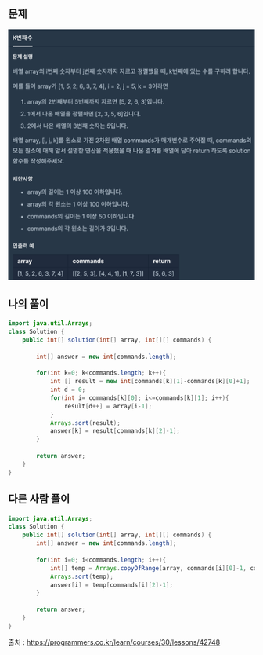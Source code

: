 ## 문제
![](https://github.com/brightestbulb/TIL/blob/master/Algorithm/img/kThNumber.png?raw=true)


## 나의 풀이
```java
import java.util.Arrays;
class Solution {
    public int[] solution(int[] array, int[][] commands) {
        
        int[] answer = new int[commands.length];
        
        for(int k=0; k<commands.length; k++){
            int [] result = new int[commands[k][1]-commands[k][0]+1];
            int d = 0;
            for(int i= commands[k][0]; i<=commands[k][1]; i++){
                result[d++] = array[i-1];
            }
            Arrays.sort(result);
            answer[k] = result[commands[k][2]-1];
        }
        
        return answer;
    }
}
```


## 다른 사람 풀이
```java
import java.util.Arrays;
class Solution {
    public int[] solution(int[] array, int[][] commands) {
        int[] answer = new int[commands.length];

        for(int i=0; i<commands.length; i++){
            int[] temp = Arrays.copyOfRange(array, commands[i][0]-1, commands[i][1]);
            Arrays.sort(temp);
            answer[i] = temp[commands[i][2]-1];
        }

        return answer;
    }
}
```


출처 : https://programmers.co.kr/learn/courses/30/lessons/42748